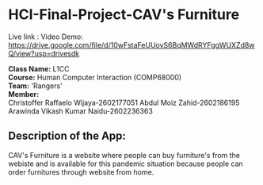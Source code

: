 # HCI-Final-Project-CAV's Furniture
Live link : 
Video Demo: https://drive.google.com/file/d/10wFstaFeUUovS6BqMWdRYFggWUXZd8wQ/view?usp=drivesdk

**Class Name:** L1CC  
**Course:** Human Computer Interaction (COMP68000)  
**Team:** 'Rangers'  
**Member:**  
Christoffer Raffaelo Wijaya-2602177051
Abdul Moiz Zahid-2602186195
Arawinda Vikash Kumar Naidu-2602236363


## Description of the App:
CAV's Furniture is a website where people can buy furniture's from the webiste and is available for this pandemic situation because people can order furnitures through website from home.
